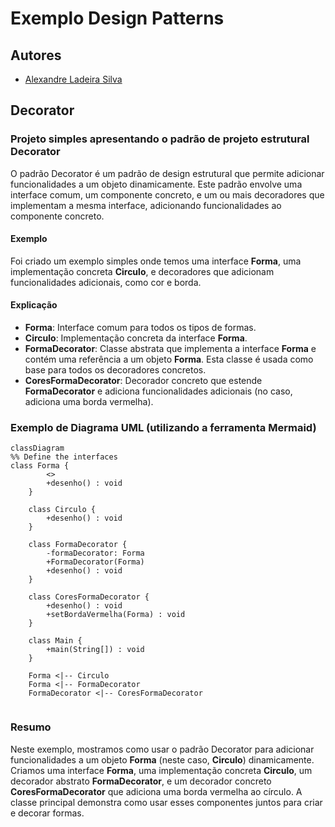 # Exemplo Design Patterns

## Autores
- [Alexandre Ladeira Silva](https://github.com/Ladeiraalexandre)

## Decorator

### Projeto simples apresentando o padrão de projeto estrutural Decorator

O padrão Decorator é um padrão de design estrutural que permite adicionar funcionalidades a um objeto dinamicamente. Este padrão envolve uma interface comum, um componente concreto, e um ou mais decoradores que implementam a mesma interface, adicionando funcionalidades ao componente concreto.

#### Exemplo
Foi criado um exemplo simples onde temos uma interface **Forma**, uma implementação concreta **Circulo**, e decoradores que adicionam funcionalidades adicionais, como cor e borda.

#### Explicação
- **Forma**: Interface comum para todos os tipos de formas.
- **Circulo**: Implementação concreta da interface **Forma**.
- **FormaDecorator**: Classe abstrata que implementa a interface **Forma** e contém uma referência a um objeto **Forma**. Esta classe é usada como base para todos os decoradores concretos.
- **CoresFormaDecorator**: Decorador concreto que estende **FormaDecorator** e adiciona funcionalidades adicionais (no caso, adiciona uma borda vermelha).

### Exemplo de Diagrama UML (utilizando a ferramenta Mermaid)
```mermaid
classDiagram
%% Define the interfaces
class Forma {
        <>
        +desenho() : void
    }

    class Circulo {
        +desenho() : void
    }

    class FormaDecorator {
        -formaDecorator: Forma
        +FormaDecorator(Forma)
        +desenho() : void
    }

    class CoresFormaDecorator {
        +desenho() : void
        +setBordaVermelha(Forma) : void
    }

    class Main {
        +main(String[]) : void
    }

    Forma <|-- Circulo
    Forma <|-- FormaDecorator
    FormaDecorator <|-- CoresFormaDecorator


```

### Resumo

Neste exemplo, mostramos como usar o padrão Decorator para adicionar funcionalidades a um objeto **Forma** (neste caso, **Circulo**) dinamicamente. Criamos uma interface **Forma**, uma implementação concreta **Circulo**, um decorador abstrato **FormaDecorator**, e um decorador concreto **CoresFormaDecorator** que adiciona uma borda vermelha ao círculo. A classe principal demonstra como usar esses componentes juntos para criar e decorar formas.